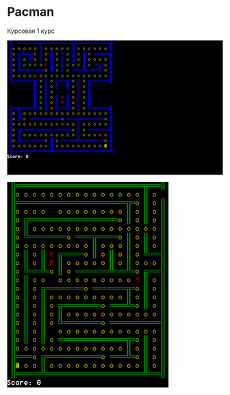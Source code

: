 # Pacman
Курсовая 1 курс

![1 уровень](https://github.com/AndreiIljuhin/Pacman/blob/master/screenshots/lvl1.png "1 уровень")

![Случайно сгенерированный уровень](https://github.com/AndreiIljuhin/Pacman/blob/master/screenshots/random_example1.png "Случайно сгенерированный уровень")
